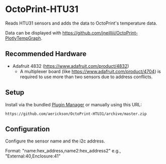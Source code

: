 # OctoPrint-HTU31

Reads HTU31 sensors and adds the data to OctoPrint's temperature data.

Data can be displayed with https://github.com/jneilliii/OctoPrint-PlotlyTempGraph.

## Recommended Hardware

- Adafruit 4832 (https://www.adafruit.com/product/4832)
  - A multiplexer board (like https://www.adafruit.com/product/4704) is required to use more than two sensors due to address conflicts.

## Setup

Install via the bundled [Plugin Manager](https://docs.octoprint.org/en/master/bundledplugins/pluginmanager.html)
or manually using this URL:

    https://github.com/aerickson/OctoPrint-HTU31/archive/master.zip

## Configuration

Configure the sensor name and the i2c address.

Format: "name:hex_address,name2:hex_address2"
e.g., "External:40,Enclosure:41"
